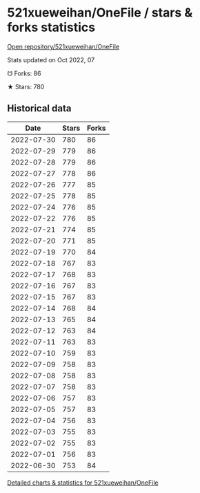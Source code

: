 # 521xueweihan/OneFile / stars & forks statistics

[Open repository/521xueweihan/OneFile](https://github.com/521xueweihan/OneFile)

Stats updated on Oct 2022, 07

☋ Forks: 86

★ Stars: 780

## Historical data
| Date | Stars | Forks |
|------|-------|-------|
| 2022-07-30 | 780 | 86 | 
| 2022-07-29 | 779 | 86 | 
| 2022-07-28 | 779 | 86 | 
| 2022-07-27 | 778 | 86 | 
| 2022-07-26 | 777 | 85 | 
| 2022-07-25 | 778 | 85 | 
| 2022-07-24 | 776 | 85 | 
| 2022-07-22 | 776 | 85 | 
| 2022-07-21 | 774 | 85 | 
| 2022-07-20 | 771 | 85 | 
| 2022-07-19 | 770 | 84 | 
| 2022-07-18 | 767 | 83 | 
| 2022-07-17 | 768 | 83 | 
| 2022-07-16 | 767 | 83 | 
| 2022-07-15 | 767 | 83 | 
| 2022-07-14 | 768 | 84 | 
| 2022-07-13 | 765 | 84 | 
| 2022-07-12 | 763 | 84 | 
| 2022-07-11 | 763 | 83 | 
| 2022-07-10 | 759 | 83 | 
| 2022-07-09 | 758 | 83 | 
| 2022-07-08 | 758 | 83 | 
| 2022-07-07 | 758 | 83 | 
| 2022-07-06 | 757 | 83 | 
| 2022-07-05 | 757 | 83 | 
| 2022-07-04 | 756 | 83 | 
| 2022-07-03 | 755 | 83 | 
| 2022-07-02 | 755 | 83 | 
| 2022-07-01 | 756 | 83 | 
| 2022-06-30 | 753 | 84 | 


[Detailed charts & statistics for 521xueweihan/OneFile](https://reviewgithub.com/rep/521xueweihan/OneFile)
